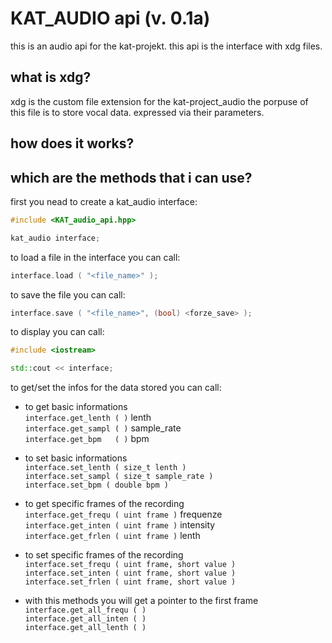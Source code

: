 # KAT_AUDIO api (v. 0.1a)

this is an audio api for the kat-projekt.
this api is the interface with xdg files.

## what is xdg?

xdg is the custom file extension for the kat-project_audio
the porpuse of this file is to store vocal data.
expressed via their parameters.

## how does it works?

## which are the methods that i can use?

first you nead to create a kat_audio interface:

```cpp – C++
#include <KAT_audio_api.hpp>

kat_audio interface;
```

to load a file in the interface you can call:

```cpp – C++
interface.load ( "<file_name>" );
```

to save the file you can call:

```cpp – C++
interface.save ( "<file_name>", (bool) <forze_save> );
```

to display you can call:

```cpp – C++
#include <iostream>

std::cout << interface;
```

to get/set the infos for the data stored you can call:

- to get basic informations  
  `interface.get_lenth ( )`  lenth  
  `interface.get_sampl ( )`  sample_rate  
  `interface.get_bpm   ( )`  bpm  

- to set basic informations  
  `interface.set_lenth ( size_t lenth )`  
  `interface.set_sampl ( size_t sample_rate )`  
  `interface.set_bpm ( double bpm )`  

- to get specific frames of the recording  
  `interface.get_frequ ( uint frame )`  frequenze  
  `interface.get_inten ( uint frame )`  intensity  
  `interface.get_frlen ( uint frame )`  lenth  

- to set specific frames of the recording  
  `interface.set_frequ ( uint frame, short value )`  
  `interface.set_inten ( uint frame, short value )`  
  `interface.set_frlen ( uint frame, short value )`  

- with this methods you will get a pointer to the first frame  
  `interface.get_all_frequ ( )`  
  `interface.get_all_inten ( )`  
  `interface.get_all_lenth ( )`  

